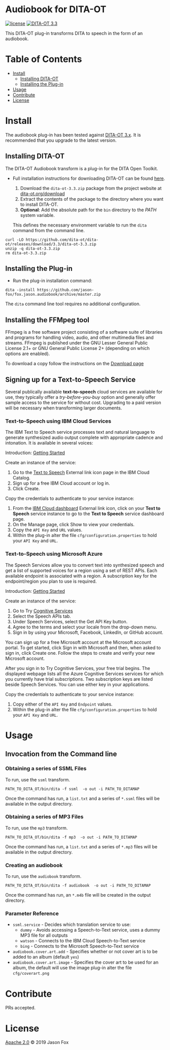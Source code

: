# Audiobook for DITA-OT

[![license](https://img.shields.io/github/license/jason-fox/fox.jason.audiobook.svg)](http://www.apache.org/licenses/LICENSE-2.0)
[![DITA-OT 3.3](https://img.shields.io/badge/DITA--OT-3.3-blue.svg)](http://www.dita-ot.org/3.3/) <br/>

This DITA-OT plug-in transforms DITA to speech in the form of an audiobook.

# Table of Contents

- [Install](#install)
  - [Installing DITA-OT](#installing-dita-ot)
  - [Installing the Plug-in](#installing-the-plug-in)
- [Usage](#usage)
- [Contribute](#contribute)
- [License](#license)

# Install

The audiobook plug-in has been tested against [DITA-OT 3.x](http://www.dita-ot.org/download). It is recommended that you upgrade to the latest version.

## Installing DITA-OT

The DITA-OT Audiobook transform is a plug-in for the DITA Open Toolkit.

- Full installation instructions for downloading DITA-OT can be found
  [here](https://www.dita-ot.org/3.3/topics/installing-client.html).

    1.  Download the `dita-ot-3.3.zip` package from the project website at [dita-ot.org/download](https://www.dita-ot.org/download)
    2.  Extract the contents of the package to the directory where you want to install DITA-OT.
    3.  **Optional**: Add the absolute path for the `bin` directory to the _PATH_ system variable.

  This defines the necessary environment variable to run the `dita` command from the command line.

```console
curl -LO https://github.com/dita-ot/dita-ot/releases/download/3.3/dita-ot-3.3.zip
unzip -q dita-ot-3.3.zip
rm dita-ot-3.3.zip
```

## Installing the Plug-in

- Run the plug-in installation command:

```console
dita -install https://github.com/jason-fox/fox.jason.audiobook/archive/master.zip
```

The `dita` command line tool requires no additional configuration.

## Installing the FFMpeg tool

FFmpeg is a free software project consisting of a software suite of libraries and programs for handling video,
audio, and other multimedia files and streams. FFmpeg is published under the GNU Lesser General Public License 2.1+
or GNU General Public License 2+ (depending on which options are enabled). 

To download a copy follow the instructions on the [Download page](https://ffmpeg.org/download.html)

## Signing up for a Text-to-Speech Service

Several publically available **text-to-speech** cloud services are available for use, they typically 
offer a _try-before-you-buy_ option and generally offer sample access to the service for without cost. 
Upgrading to a paid version will be necessary when transforming larger documents.

###  Text-to-Speech using IBM Cloud Services

The IBM Text to Speech service processes text and natural language to generate synthesized audio output complete
with appropriate cadence and intonation. It is available in several voices:

Introduction: [Getting Started](https://cloud.ibm.com/docs/services/text-to-speech?topic=text-to-speech-gettingStarted)

Create an instance of the service:
1.  Go to the [Text to Speech](https://cloud.ibm.com/catalog/services/text-to-speech) External link icon page 
    in the IBM Cloud Catalog.
2.  Sign up for a free IBM Cloud account or log in.
3.  Click Create.

Copy the credentials to authenticate to your service instance:
1.  From the [IBM Cloud dashboard](https://cloud.ibm.com/dashboard/apps) External link icon, click on your
    **Text to Speech** service instance to go to the **Text to Speech** service dashboard page.
2.  On the Manage page, click Show to view your credentials.
3.  Copy the `API Key` and `URL` values.
4. Within the plug-in alter the file `cfg/configuration.properties` to hold your `API Key` and `URL`.

###  Text-to-Speech using Microsoft Azure

The Speech Services allow you to convert text into synthesized speech and get a list of supported voices for a region using a set of REST APIs. Each available endpoint is associated with a region. A subscription key for the endpoint/region you plan to use is required.

Introduction: [Getting Started](https://docs.microsoft.com/en-us/azure/cognitive-services/speech-service/get-started)

Create an instance of the service:
1.  Go to Try [Cognitive Services](https://azure.microsoft.com/try/cognitive-services/)
2.  Select the Speech APIs tab.
3.  Under Speech Services, select the Get API Key button.
4.  Agree to the terms and select your locale from the drop-down menu.
5.  Sign in by using your Microsoft, Facebook, LinkedIn, or GitHub account.

You can sign up for a free Microsoft account at the Microsoft account portal. To get started, click Sign in with Microsoft and then, when asked to sign in, click Create one. Follow the steps to create and verify your new Microsoft account.

After you sign in to Try Cognitive Services, your free trial begins. The displayed webpage lists all the Azure Cognitive Services services for which you currently have trial subscriptions. Two subscription keys are listed beside Speech Services. You can use either key in your applications.

Copy the credentials to authenticate to your service instance:
1.  Copy either of the `API Key` and `Endpoint` values.
2.  Within the plug-in alter the file `cfg/configuration.properties` to hold your `API Key` and `URL`.

# Usage

## Invocation from the Command line


### Obtaining a series of SSML Files

To run, use the `ssml` transform.

```console
PATH_TO_DITA_OT/bin/dita -f ssml  -o out -i PATH_TO_DITAMAP
```

Once the command has run, a `list.txt` and a series of `*.ssml` files will be available in the output directory. 

### Obtaining a series of MP3 Files

To run, use the `mp3` transform.

```console
PATH_TO_DITA_OT/bin/dita -f mp3  -o out -i PATH_TO_DITAMAP
```

Once the command has run, a `list.txt` and a series of `*.mp3` files will be available in the output directory. 

### Creating an audiobook

To run, use the `audiobook` transform.

```console
PATH_TO_DITA_OT/bin/dita -f audiobook  -o out -i PATH_TO_DITAMAP
```

Once the command has run, an `*.m4b` file will be created in the output directory. 

### Parameter Reference

-   `ssml.service` - Decides which translation service to use:
    -  `dummy` - Avoids accessing a Speech-to-Text service, uses a dummy MP3 file for all outputs
    -  `watson` - Connects to the IBM Cloud Speech-to-Text service
    -  `bing` - Connects to the Microsoft Speech-to-Text service
-   `audiobook.cover.art.add` - Specifies whether  or not cover art  is to be added to an album (default `yes`)
-   `audiobook.cover.art.image` - Specifies the cover art to be used for an album, the default will use
    the image plug-in alter the file `cfg/coverart.png` 


# Contribute

PRs accepted.

# License

[Apache 2.0](LICENSE) © 2019 Jason Fox
